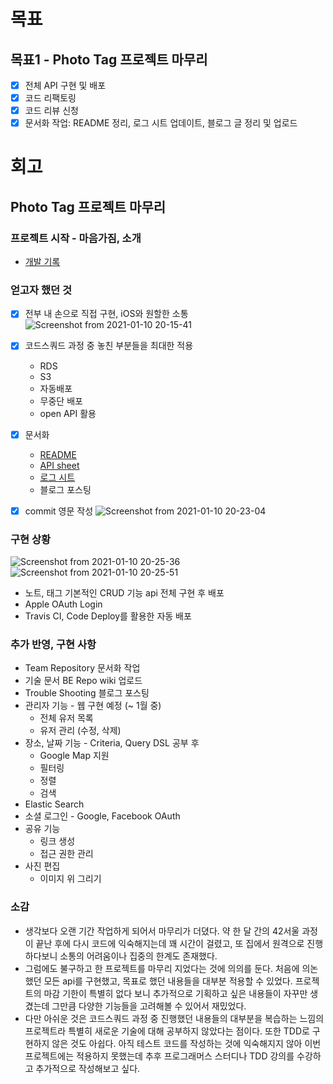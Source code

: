 # 목표

## 목표1 - Photo Tag 프로젝트 마무리
- [x] 전체 API 구현 및 배포
- [x] 코드 리팩토링
- [x] 코드 리뷰 신청
- [x] 문서화 작업: README 정리, 로그 시트 업데이트, 블로그 글 정리 및 업로드

# 회고
## Photo Tag 프로젝트 마무리
### 프로젝트 시작 - 마음가짐, 소개
* [개발 기록](https://suhyunsim.github.io/2020-10-12/photo-tag-project)

### 얻고자 했던 것
- [x] 전부 내 손으로 직접 구현, iOS와 원할한 소통
![Screenshot from 2021-01-10 20-15-41](https://user-images.githubusercontent.com/58318786/104121344-aab77080-5380-11eb-80a1-446b796dfd2d.png)

- [x] 코드스쿼드 과정 중 놓친 부분들을 최대한 적용
    * RDS
    * S3
    * 자동배포
    * 무중단 배포
    * open API 활용

- [x] 문서화
    * [README](https://github.com/SimLeeTag/photo-tag-backend)
    * [API sheet](https://docs.google.com/spreadsheets/d/1gHO1JHXxuU0hV4mtMjsBqaDUbOPT61zda3QIDIxAJZc/edit?usp=sharing)
    * [로그 시트](https://docs.google.com/spreadsheets/d/1ZVOKlSRF1K4oozG9hMWMO3tkUF_r6mvOVHHwoGeZuBU/edit?usp=sharing)
    * 블로그 포스팅

- [x] commit 영문 작성
![Screenshot from 2021-01-10 20-23-04](https://user-images.githubusercontent.com/58318786/104121458-b8b9c100-5381-11eb-849f-33efb62100c3.png)

### 구현 상황
![Screenshot from 2021-01-10 20-25-36](https://user-images.githubusercontent.com/58318786/104121500-151ce080-5382-11eb-96e7-387566e5331b.png)
![Screenshot from 2021-01-10 20-25-51](https://user-images.githubusercontent.com/58318786/104121501-164e0d80-5382-11eb-8602-8d0053e05c93.png)

* 노트, 태그 기본적인 CRUD 기능 api 전체 구현 후 배포
* Apple OAuth Login 
* Travis CI, Code Deploy를 활용한 자동 배포

### 추가 반영, 구현 사항
* Team Repository 문서화 작업
* 기술 문서 BE Repo wiki 업로드
* Trouble Shooting 블로그 포스팅
* 관리자 기능 - 웹 구현 예정 (~ 1월 중)
    * 전체 유저 목록
    * 유저 관리 (수정, 삭제)
* 장소, 날짜 기능 - Criteria, Query DSL 공부 후
    * Google Map 지원
    * 필터링
    * 정렬
    * 검색
* Elastic Search
* 소셜 로그인 - Google, Facebook OAuth
* 공유 기능
    * 링크 생성
    * 접근 권한 관리
* 사진 편집
    * 이미지 위 그리기

### 소감
* 생각보다 오랜 기간 작업하게 되어서 마무리가 더뎠다. 약 한 달 간의 42서울 과정이 끝난 후에 다시 코드에 익숙해지는데 꽤 시간이 걸렸고, 또 집에서 원격으로 진행하다보니 소통의 어려움이나 집중의 한계도 존재했다.
* 그럼에도 불구하고 한 프로젝트를 마무리 지었다는 것에 의의를 둔다. 처음에 의논했던 모든 api를 구현했고, 목표로 했던 내용들을 대부분 적용할 수 있었다. 프로젝트의 마감 기한이 특별히 없다 보니 추가적으로 기획하고 싶은 내용들이 자꾸만 생겼는데 그만큼 다양한 기능들을 고려해볼 수 있어서 재밌었다.
* 다만 아쉬운 것은 코드스쿼드 과정 중 진행했던 내용들의 대부분을 복습하는 느낌의 프로젝트라 특별히 새로운 기술에 대해 공부하지 않았다는 점이다. 또한 TDD로 구현하지 않은 것도 아쉽다. 아직 테스트 코드를 작성하는 것에 익숙해지지 않아 이번 프로젝트에는 적용하지 못했는데 추후 프로그래머스 스터디나 TDD 강의를 수강하고 추가적으로 작성해보고 싶다.